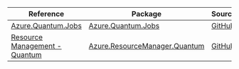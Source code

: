 | Reference | Package | Source |
|---|---|---|
|[Azure.Quantum.Jobs](quantum.jobs-readme.md)|[Azure.Quantum.Jobs](https://www.nuget.org/packages/Azure.Quantum.Jobs)|[GitHub](https://github.com/Azure/azure-sdk-for-net/blob/main/sdk/quantum/Azure.Quantum.Jobs)|
|[Resource Management - Quantum](resourcemanager.quantum-readme.md)|[Azure.ResourceManager.Quantum](https://www.nuget.org/packages/Azure.ResourceManager.Quantum)|[GitHub](https://github.com/Azure/azure-sdk-for-net/blob/main/sdk/quantum/Azure.ResourceManager.Quantum)|
